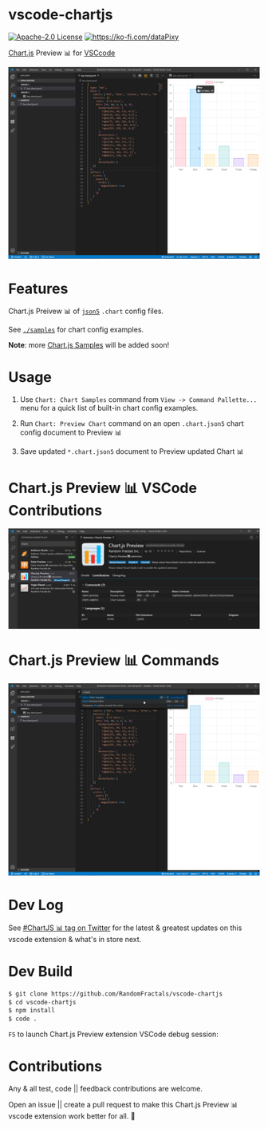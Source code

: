 # vscode-chartjs

[![Apache-2.0 License](https://img.shields.io/badge/license-Apache2-orange.svg?color=green)](http://opensource.org/licenses/Apache-2.0)
<a href='https://ko-fi.com/dataPixy' target='_blank' title='support: https://ko-fi.com/dataPixy'>
  <img height='24' style='border:0px;height:20px;' src='https://az743702.vo.msecnd.net/cdn/kofi3.png?v=2' alt='https://ko-fi.com/dataPixy' /></a>


[Chart.js](https://github.com/chartjs/Chart.js) Preview 📊 for [VSCcode](https://code.visualstudio.com/)

![Chart.js Preview](https://github.com/RandomFractals/vscode-chartjs/blob/master/images/vscode-chartjs-preview.png?raw=true 
 "Chart.js Preview")

# Features

Chart.js Preivew 📊 of [`json5`](https://json5.org/) `.chart` config files.

See [`./samples`](https://github.com/RandomFractals/vscode-chartjs/tree/master/samples) 
for chart config examples. 

**Note**: more [Chart.js Samples](https://www.chartjs.org/samples/latest/) will be added soon!

# Usage 

1. Use `Chart: Chart Samples` command from `View -> Command Pallette...` menu 
for a quick list of built-in chart config examples.

2. Run `Chart: Preview Chart` command on an open `.chart.json5` chart config document to Preview 📊

3. Save updated `*.chart.json5` document to Preview updated Chart 📊

# Chart.js Preview 📊 VSCode Contributions

![Chart.js Preview Contributions](https://github.com/RandomFractals/vscode-chartjs/blob/master/images/vscode-chartjs-contributions.png?raw=true 
 "Vega Viewer VSCode Contributions")

# Chart.js Preview 📊 Commands

![Chart.js Preview Commands](https://github.com/RandomFractals/vscode-chartjs/blob/master/images/vscode-chartjs-commands.png?raw=true 
 "Chart.js Preivew VSCode Commands")

# Dev Log

See [#ChartJS 📊 tag on Twitter](https://twitter.com/search?q=%23chartjs%20%40code%20extension&src=typed_query) for the latest & greatest updates on this vscode extension & what's in store next.

# Dev Build

```bash
$ git clone https://github.com/RandomFractals/vscode-chartjs
$ cd vscode-chartjs
$ npm install
$ code .
```
`F5` to launch Chart.js Preview extension VSCode debug session:

# Contributions

Any & all test, code || feedback contributions are welcome. 

Open an issue || create a pull request to make this Chart.js Preview 📊 vscode extension work better for all. 🤗
